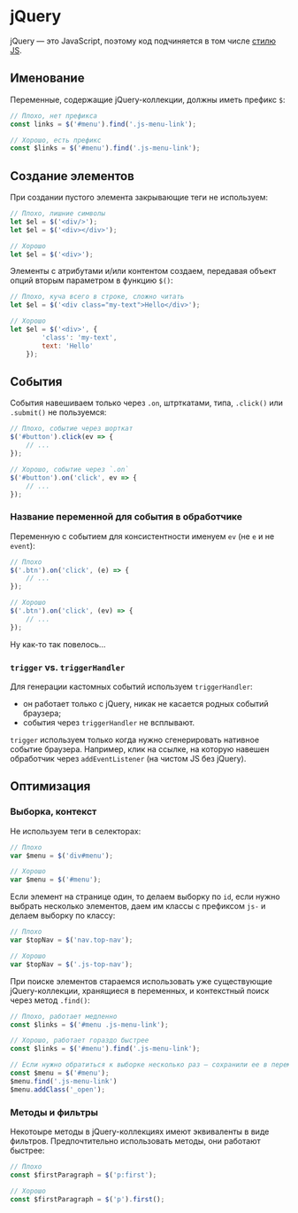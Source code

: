 # jQuery
jQuery — это JavaScript, поэтому код подчиняется в том числе [стилю JS](./js.md).

## Именование
Переменные, содержащие jQuery-коллекции, должны иметь префикс `$`:

```js
// Плохо, нет префикса
const links = $('#menu').find('.js-menu-link');

// Хорошо, есть префикс
const $links = $('#menu').find('.js-menu-link');
```

## Создание элементов
При создании пустого элемента закрывающие теги не используем:

```js
// Плохо, лишние символы
let $el = $('<div/>');
let $el = $('<div></div>');

// Хорошо
let $el = $('<div>');
```

Элементы с атрибутами и/или контентом создаем, передавая объект опций вторым параметром в функцию `$()`:

```js
// Плохо, куча всего в строке, сложно читать
let $el = $('<div class="my-text">Hello</div>');

// Хорошо
let $el = $('<div>', {
        'class': 'my-text',
        text: 'Hello'
    });
```

## События
События навешиваем только через `.on`, штрткатами, типа, `.click()` или `.submit()` не пользуемся:

```js
// Плохо, событие через шорткат
$('#button').click(ev => {
    // ...
});

// Хорошо, событие через `.on`
$('#button').on('click', ev => {
    // ...
});
```

### Название переменной для события в обработчике
Переменную с событием для консистентности именуем `ev` (не `e` и не `event`):

```js
// Плохо
$('.btn').on('click', (e) => {
    // ...
});

// Хорошо
$('.btn').on('click', (ev) => {
    // ...
});
```

Ну как-то так повелось...

### `trigger` vs. `triggerHandler`
Для генерации кастомных событий используем `triggerHandler`:

- он работает только с jQuery, никак не касается родных событий браузера;
- события через `triggerHandler` не всплывают.

`trigger` используем только когда нужно сгенерировать нативное событие браузера. Например, клик на ссылке, на которую навешен обработчик через `addEventListener` (на чистом JS без jQuery).

## Оптимизация
### Выборка, контекст
Не используем теги в селекторах:

```js
// Плохо
var $menu = $('div#menu');

// Хорошо
var $menu = $('#menu');
```

Если элемент на странице один, то делаем выборку по `id`, если нужно выбрать несколько элементов, даем им классы с префиксом `js-` и делаем выборку по классу:

```js
// Плохо
var $topNav = $('nav.top-nav');

// Хорошо
var $topNav = $('.js-top-nav');
```

При поиске элементов стараемся использовать уже существующие jQuery-коллекции, хранящиеся в переменных, и контекстный поиск через метод `.find()`:

```js
// Плохо, работает медленно
const $links = $('#menu .js-menu-link');

// Хорошо, работает гораздо быстрее
const $links = $('#menu').find('.js-menu-link');

// Если нужно обратиться к выборке несколько раз — сохранили ее в переменную
const $menu = $('#menu');
$menu.find('.js-menu-link')
$menu.addClass('_open');
```

### Методы и фильтры
Некотоыре методы в jQuery-коллекциях имеют эквиваленты в виде фильтров. Предпочтительно использовать методы, они работают быстрее:

```js
// Плохо
const $firstParagraph = $('p:first');

// Хорошо
const $firstParagraph = $('p').first();
```
